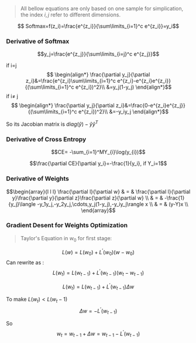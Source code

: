 > All bellow equations are only based on one sample for simplication, the index $i,j$ refer to different dimensions.

```math

Softmax=f(z_i)=\frac{e^{z_i}}{\sum\limits_{i=1}^c e^{z_i}}=y_i
```
### Derivative of Softmax

$$y_j=\frac{e^{z_j}}{\sum\limits_{i=j}^c e^{z_j}}$$

if i=j
$$
\begin{align*}
\frac{\partial y_j}{\partial z_i}&=\frac{e^{z_i}\sum\limits_{i=1}^c e^{z_i}-e^{z_i}e^{z_i}}{(\sum\limits_{i=1}^c e^{z_i})^2}\\
&=y_j(1-y_j)
\end{align*}$$
if i$\neq$ j
$$
\begin{align*}
\frac{\partial y_j}{\partial z_i}&=\frac{0-e^{z_i}e^{z_j}}{(\sum\limits_{i=1}^c e^{z_i})^2}\\
&=-y_iy_j
\end{align*}$$

So its Jacobian matrix is $diag(\hat y)-\hat y\hat y^T$



### Derivative of Cross Entropy

$$CE= -\sum_{i=1}^MY_{i}\log(y_{i})$$

$$\frac{\partial CE}{\partial y_i}=-\frac{1}{y_i}, if Y_i=1$$

### Derivative of Weights
$$\begin{array}{l l l} \frac{\partial l}{\partial w} & = & \frac{\partial l}{\partial y}\frac{\partial y}{\partial z}\frac{\partial z}{\partial w} \\ & = & -\frac{1}{y_j}\langle -y_1y_j,-y_2y_j,\cdots,y_j(1-y_j),-y_iy_j\rangle x \\ & = & (y-Y)x \\  \end{array}$$

### Gradient Desent for Weights Optimization

> Taylor's Equation in $w_0$ for first stage:

$$L(w)=L(w_0)+L^{'}(w_0)(w-w_0)$$
Can rewrite as :
$$L(w_t)=L(w_{t-1})+L^{'}(w_{t-1})(w_t-w_{t-1})$$

$$L(w_t)=L(w_{t-1})+L^{'}(w_{t-1})\Delta w$$

To make $L(w_t)<L(w_t-1{})$
$$\Delta w=-L^{'}(w_{t-1})$$

So
$$w_t=w_{t-1}+\Delta w=w_{t-1}-L^{'}(w_{t-1})$$